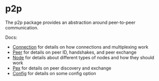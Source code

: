 # p2p

The p2p package provides an abstraction around peer-to-peer communication.

Docs:

- [Connection](https://github.com/evdatsion/tendermint/blob/master/docs/spec/p2p/connection.md) for details on how connections and multiplexing work
- [Peer](https://github.com/evdatsion/tendermint/blob/master/docs/spec/p2p/peer.md) for details on peer ID, handshakes, and peer exchange
- [Node](https://github.com/evdatsion/tendermint/blob/master/docs/spec/p2p/node.md) for details about different types of nodes and how they should work
- [Pex](https://github.com/evdatsion/tendermint/blob/master/docs/spec/reactors/pex/pex.md) for details on peer discovery and exchange
- [Config](https://github.com/evdatsion/tendermint/blob/master/docs/spec/p2p/config.md) for details on some config option
